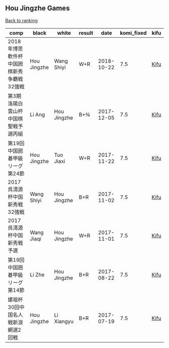 ## Hou Jingzhe Games

[Back to ranking](index.md)




| **comp** | **black** | **white** | **result** | **date** | **komi_fixed** | **kifu** | 
| --- | --- | --- | --- | --- | --- | --- |
| 2018年博思軟件杯中国囲棋新秀争覇戦32強戦 | Hou Jingzhe | Wang Shiyi | W+R | 2018-10-22 | 7.5 | [Kifu](https://kifudepot.net/kifucontents.php?id=tZN%2Bv7gQj9kocPeLK%2FCbhQ%3D%3D) | 
| 第3期洛陽白雲山杯中国棋聖戦予選丙組 | Li Ang | Hou Jingzhe | B+¾ | 2017-12-05 | 7.5 | [Kifu](https://kifudepot.net/kifucontents.php?id=PxfAM9fzdqFKsi%2Bi67pn1A%3D%3D) | 
| 第19回中国囲碁甲級リーグ第24節 | Hou Jingzhe | Tuo Jiaxi | W+R | 2017-11-22 | 7.5 | [Kifu](https://kifudepot.net/kifucontents.php?id=uQx6gPUU%2Flv2reeS34A9Kg%3D%3D) | 
| 2017呉清源杯中国新秀戦32強戦 | Wang Shiyi | Hou Jingzhe | B+R | 2017-11-02 | 7.5 | [Kifu](https://kifudepot.net/kifucontents.php?id=3rFFG3HUEyFSu7jY59%2BXug%3D%3D) | 
| 2017呉清源杯中国新秀戦予選 | Wang Jiaqi | Hou Jingzhe | W+R | 2017-11-01 | 7.5 | [Kifu](https://kifudepot.net/kifucontents.php?id=%2FUFNy612pXBH3ICBDcYlhw%3D%3D) | 
| 第19回中国囲碁甲級リーグ第14節 | Li Zhe | Hou Jingzhe | B+R | 2017-08-22 | 7.5 | [Kifu](https://kifudepot.net/kifucontents.php?id=jwBKXeVXQcOxAHvr%2FC6uuQ%3D%3D) | 
| 嫘祖杯30回中国名人戦新浪網選2回戦 | Hou Jingzhe | Li Xiangyu | B+R | 2017-07-19 | 7.5 | [Kifu](https://kifudepot.net/kifucontents.php?id=FPYQ0XyiU%2FX7S3QVOHuG0Q%3D%3D) |




